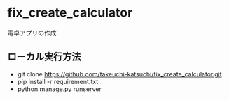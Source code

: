 # fix_create_calculator
電卓アプリの作成 


## ローカル実行方法
- git clone https://github.com/takeuchi-katsuchi/fix_create_calculator.git
- pip install -r requirement.txt
- python manage.py runserver

